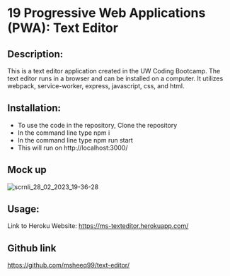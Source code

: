 # 19 Progressive Web Applications (PWA): Text Editor

## Description:
This is a text editor application created in the UW Coding Bootcamp. The text editor runs in a browser and can be installed on a computer. It utilizes webpack, service-worker, express, javascript, css, and html.

## Installation:
- To use the code in the repository, Clone the repository
- In the command line type npm i
- In the command line type npm run start
- This will run on http://localhost:3000/

## Mock up

![scrnli_28_02_2023_19-36-28](https://user-images.githubusercontent.com/113865888/221960260-6f6e5e31-148e-4070-887c-d5ad8d5c0bac.png)


## Usage:

Link to Heroku Website: https://ms-texteditor.herokuapp.com/


## Github link
https://github.com/msheeq99/text-editor/



